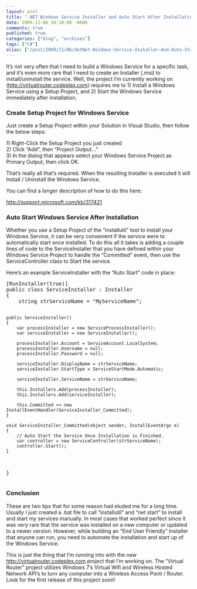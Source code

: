 ```yaml
---
layout: post
title: ".NET Windows Service Installer and Auto Start After Installation"
date: 2009-11-06 10:10:00 -0600
comments: true
published: true
categories: ["blog", "archives"]
tags: ["C#"]
alias: ["/post/2009/11/06/dotNet-Windows-Service-Installer-And-Auto-Start-After-Installation", "/post/2009/11/06/dotnet-windows-service-installer-and-auto-start-after-installation"]
---
```

<!-- more -->
<p>It&rsquo;s not very often that I need to build a Windows Service for a specific task, and it&rsquo;s even more rare that I need to create an Installer (.msi) to install/uninstall the service. Well, the project I&rsquo;m currently working on (<a href="http://virtualrouter.codeplex.com">http://virtualrouter.codeplex.com</a>) requires me to 1) Install a Windows Service using a Setup Project, and 2) Start the Windows Service immediately after installation.</p>
<h3>Create Setup Project for Windows Service</h3>
<p>Just create a Setup Project within your Solution in Visual Studio, then follow the below steps:</p>
<p>1) Right-Click the Setup Project you just created <br />2) Click &ldquo;Add&rdquo;, then &ldquo;Project Output&hellip;&rdquo; <br />3) In the dialog that appears select your Windows Service Project as Primary Output, then click OK.</p>
<p>That&rsquo;s really all that&rsquo;s required. When the resulting Installer is executed it will Install / Uninstall the Windows Service.</p>
<p>You can find a longer description of how to do this here:</p>
<p><a title="http://support.microsoft.com/kb/317421" href="http://support.microsoft.com/kb/317421">http://support.microsoft.com/kb/317421</a></p>
<h3>Auto Start Windows Service After Installation</h3>
<p>Whether you use a Setup Project of the &ldquo;installutil&rdquo; tool to install your Windows Service, it can be very convenient if the service were to automatically start once installed. To do this all it takes is adding a couple lines of code to the ServiceInstaller that you have defined within your Windows Service Project to handle the &ldquo;Committed&rdquo; event, then use the ServiceController class to Start the service.</p>
<p>Here&rsquo;s an example ServiceInstaller with the &ldquo;Auto Start&rdquo; code in place:</p>
<pre class="brush: c-sharp; first-line: 1; tab-size: 4; toolbar: false; ">[RunInstaller(true)]
public class ServiceInstaller : Installer
{
    string strServiceName = "MyServiceName";

    public ServiceInstaller()
    {
        var processInstaller = new ServiceProcessInstaller();
        var serviceInstaller = new ServiceInstaller();

        processInstaller.Account = ServiceAccount.LocalSystem;
        processInstaller.Username = null;
        processInstaller.Password = null;

        serviceInstaller.DisplayName = strServiceName;
        serviceInstaller.StartType = ServiceStartMode.Automatic;

        serviceInstaller.ServiceName = strServiceName;

        this.Installers.Add(processInstaller);
        this.Installers.Add(serviceInstaller);

        this.Committed += new InstallEventHandler(ServiceInstaller_Committed);
    }

    void ServiceInstaller_Committed(object sender, InstallEventArgs e)
    {
        // Auto Start the Service Once Installation is Finished.
        var controller = new ServiceController(strServiceName);
        controller.Start();
    }
}</pre>
<h3>Conclusion</h3>
<p>These are two tips that for some reason had eluded me for a long time. Usually I just created a .bat file to call &ldquo;installutil&rdquo; and &ldquo;net start&rdquo; to install and start my services manually. In most cases that worked perfect since it was very rare that the service was installed on a new computer or updated to a newer version. However, while building an &ldquo;End User Friendly&rdquo; Installer that anyone can run, you need to automate the installation and start up of the Windows Service.</p>
<p>This is just the thing that I&rsquo;m running into with the new <a href="http://virtualrouter.codeplex.com">http://virtualrouter.codeplex.com</a> project that I&rsquo;m working on. The &ldquo;Virtual Router&rdquo; project utilizes Windows 7&rsquo;s Virtual Wifi and Wireless Hosted Network API&rsquo;s to turn any computer into a Wireless Access Point / Router. Look for the first release of this project soon!</p>
